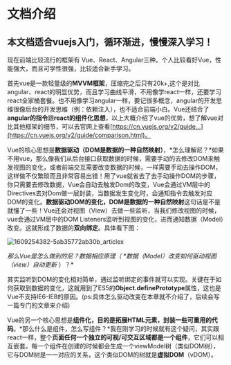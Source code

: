 # 文档介绍

## 本文档适合vuejs入门，循环渐进，慢慢深入学习！

现在前端比较流行的框架有 Vue、React、Angular三种。个人比较看好Vue，性能强大，而且可学性很强，比较适合新手学习。

首先vue是一款轻量级的**MVVM框架**，压缩完之后只有20k+,这个是对比angular、react的明显优势，而且学习曲线平滑，不用像学react一样，还要学习react全家桶套餐。也不用像学习angular一样，要记很多概念，angular的开发思维很像后台的开发思维（例：依赖注入），也不适合前端小白。Vue还结合了**angular的指令**跟**react的组件化思想**，以上大概介绍了vue的优势，想了解vue对比其他框架的细节，可以去官网上查看[https://cn.vuejs.org/v2/guide...](https://cn.vuejs.org/v2/guide/comparison.html)。

Vue的核心思想是**数据驱动（DOM是数据的一种自然映射）**，*怎么理解尼？*如果不用vue，那么像我们从后台接口获取数据的时候，需要手动的去修改DOM来触发视图的变化，或者前端交互需要改变数据的时候，一样需要手动去操作DOM，这样做不仅繁琐而且非常容易出错！用了vue就省去了去手动操作DOM的步骤，你只需要去修改数据，Vue会自动去触发Dom的改变，Vue会通过VM层中的Directives去对Dom做一层封装，当数据发生变化时，会通知指令去触发对应DOM的变化。**数据驱动DOM的变化，DOM是数据的一种自然映射**这句话是不是就懂了一些！Vue还会对视图（View）去做一些监听，当我们修改视图的时候，vue会通过VM层中的DOM Listeners监听到视图的变化，进而通知数据（Model）改变。这就形成了数据的**双向绑定**。具体看下图：

![1609254382-5ab35772ab30b_articlex](./assets/1609254382-5ab35772ab30b_articlex.png)

*那么Vue是怎么做到的尼？数据相应原理（ \**数据（Model）改变如何驱动视图（view）自动更新** ）？*

其实监听到DOM的变化相对简单，通过监听绑定的事件就可以实现。关键在于如何获取到数据的变化，这就用到了ES5的**Object.definePrototype**属性，这也是Vue不支持IE6-IE8的原因。(ps:具体怎么驱动改变在本章就不介绍了，后续会写一篇专门的文章来介绍)

Vue的另一个核心思想是**组件化，目的是拓展HTML元素，封装一些可重用的代码**。*那么什么是组件，怎么写组件？*我在刚学习的时候就有这个疑问，其实跟react一样，整个**页面任何一个独立的可视/可交互区域都是一个组件**，它们可以相互嵌套。每一个组件在创建的时候都会生成一个viewModel树（类似DOM树），它与DOM树是一一对应的关系，这个类似DOM的树就是**虚拟DOM**（vDOM）。